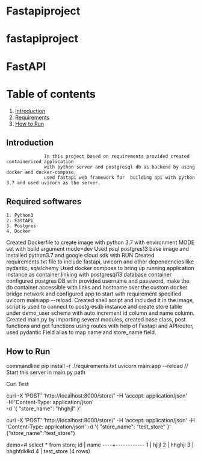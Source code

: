 # Fastapiproject


# fastapiproject

# FastAPI

# Table of contents
1. [Introduction](#introduction)
2. [Requirements](#requirements)
4. [How to Run](#howtorun)

## Introduction <a name="introduction"></a>
                  In this project based on requirements provided created containerized application
                  with python server and postgresql db as backend by using docker and docker-compose, 
                  used fastapi web framework for  building api with python 3.7 and used uvicorn as the server.

## Required softwares <a name="requirements"></a>

    1. Python3
    2. FastAPI
    3. Postgres
    4. Docker
    
    
    
 Created  Dockerfile to create image with python 3.7 with environment MODE set with
 build argument mode=dev
 Used psql postgres13 base image and installed python3.7 and google cloud sdk with RUN
 Created requirements.txt file to include  fastapi, uvicorn and other dependencies like pydantic, sqlalchemy
 Used docker compose to bring up running application instance as container
 linking with postgresql13 database container configured postgres DB with provided
 username and password, make the db container accessible with links and hostname 
 over the custom docker bridge network and configured app to start with requirement specified
 uvicorn main:app --reload.
 Created shell script and included it in the image, script is used to connect to postgresdb instance
 and create store table  under demo_user schema with auto increment id column
 and name column.
 Created main.py by importing several modules, created base class, post functions
 and get functions using routes with help of Fastapi and APIrouter, used pydantic 
 Field alias to map name and store_name field.
 
 
 
## How to Run <a name="howtorun"></a>
commandline
    pip install -r .\requirements.txt
    uvicorn main:app --reload // Start this server in main.py path





Curl Test

curl -X 'POST'  'http://localhost:8000/store/' -H 'accept: application/json' \
  -H 'Content-Type: application/json' \
  -d '{
  "store_name": "hhghjl"
}'


 curl -X 'POST'  'http://localhost:8000/store/' -H 'accept: application/json'   -H 'Content-Type: application/json'   -d '{
  "store_name": "test_store"
}'
{"store_name":"test_store"}



demo=#  select * from store;
 id |    name
----+------------
  1 | hjljl
  2 | hhghjl
  3 | hhghfdklkd
  4 | test_store
(4 rows)



